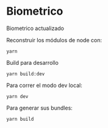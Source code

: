 # Biometrico
Biometrico actualizado

Reconstruir los módulos de node con:

```
yarn
```

Build para desarrollo
```
yarn build:dev
```
Para correr el modo dev local: 

```
yarn dev
```

Para generar sus bundles:

```
yarn build
